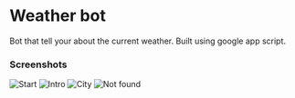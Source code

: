 # Weather bot
Bot that tell your about the current weather. Built using google app script.

### Screenshots
![Start](https://github.com/joseph-benoy/weather-bot/blob/main/screenshots/1.jpg)
![Intro](https://github.com/joseph-benoy/weather-bot/blob/main/screenshots/2.jpg)
![City](https://github.com/joseph-benoy/weather-bot/blob/main/screenshots/3.jpg)
![Not found](https://github.com/joseph-benoy/weather-bot/blob/main/screenshots/4.jpg)
